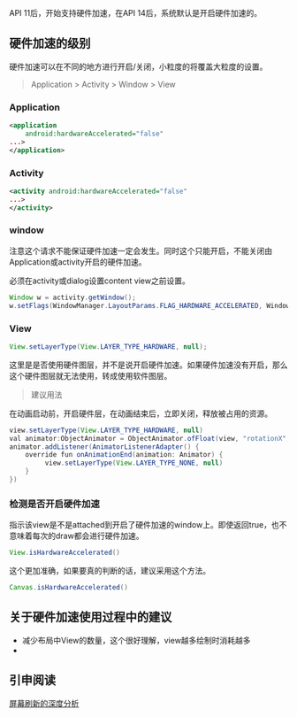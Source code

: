 API 11后，开始支持硬件加速，在API 14后，系统默认是开启硬件加速的。

## 硬件加速的级别

硬件加速可以在不同的地方进行开启/关闭，小粒度的将覆盖大粒度的设置。

> Application > Activity > Window > View

### Application

```xml
<application 
    android:hardwareAccelerated="false" 
...>
</application>
```

### Activity

```xml
<activity android:hardwareAccelerated="false"
...>
</activity>
```

### window

注意这个请求不能保证硬件加速一定会发生。同时这个只能开启，不能关闭由Application或activity开启的硬件加速。

必须在activity或dialog设置content view之前设置。

```java
Window w = activity.getWindow();
w.setFlags(WindowManager.LayoutParams.FLAG_HARDWARE_ACCELERATED, WindowManager.LayoutParams.FLAG_HARDWARE_ACCELERATED);
```

### View

```java
View.setLayerType(View.LAYER_TYPE_HARDWARE, null);
```

这里是是否使用硬件图层，并不是说开启硬件加速。如果硬件加速没有开启，那么这个硬件图层就无法使用，转成使用软件图层。

> 建议用法

在动画启动前，开启硬件层，在动画结束后，立即关闭，释放被占用的资源。

```java
view.setLayerType(View.LAYER_TYPE_HARDWARE, null)
val animator:ObjectAnimator = ObjectAnimator.ofFloat(view, "rotationX", 180)
animator.addListener(AnimatorListenerAdapter() {
    override fun onAnimationEnd(animation: Animator) {
         view.setLayerType(View.LAYER_TYPE_NONE, null)
    }
})
```

### 检测是否开启硬件加速

指示该view是不是attached到开启了硬件加速的window上。即使返回true，也不意味着每次的draw都会进行硬件加速。

```java
View.isHardwareAccelerated()
```

这个更加准确，如果要真的判断的话，建议采用这个方法。
```java
Canvas.isHardwareAccelerated()
```

## 关于硬件加速使用过程中的建议

* 减少布局中View的数量，这个很好理解，view越多绘制时消耗越多
* 

## 引申阅读

[屏幕刷新的深度分析](./屏幕刷新的深度分析.md)
